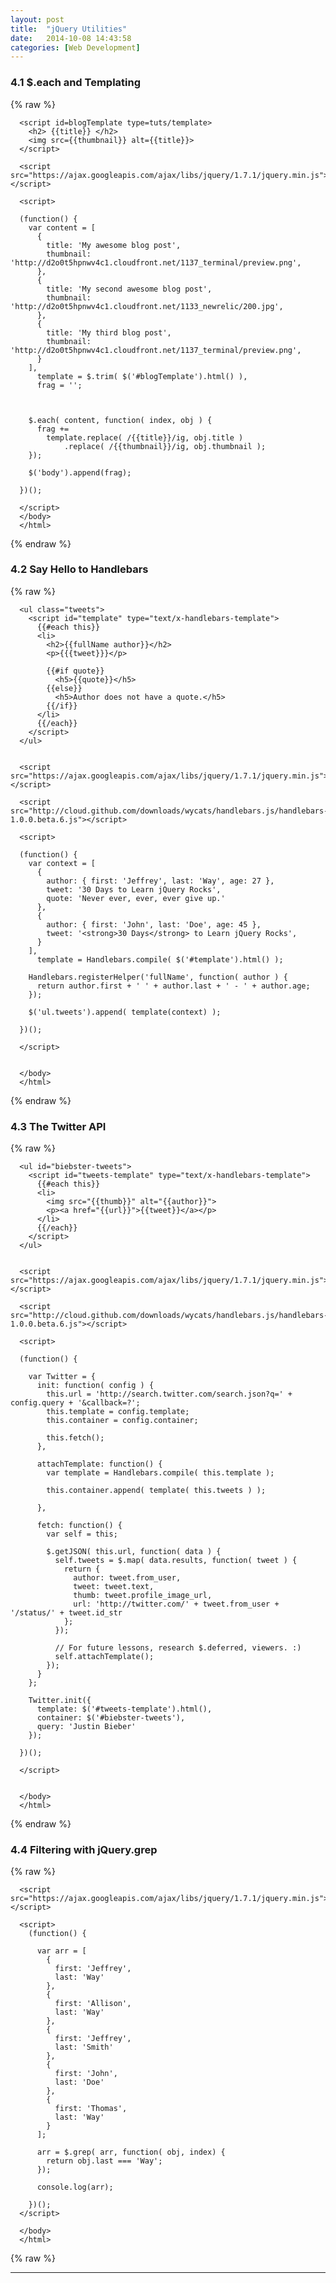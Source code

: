 ```yaml
---
layout: post
title:  "jQuery Utilities"
date:   2014-10-08 14:43:58
categories: [Web Development]
---
```



### 4.1 $.each and Templating

  {% raw %}
      <!doctype html>
      <html>
      <head>
        <meta charset=utf-8>
        <title>Q&A</title>
      </head>
      <body>

      <script id=blogTemplate type=tuts/template>
        <h2> {{title}} </h2>
        <img src={{thumbnail}} alt={{title}}>
      </script>

      <script src="https://ajax.googleapis.com/ajax/libs/jquery/1.7.1/jquery.min.js"></script>

      <script>

      (function() {
        var content = [
          {
            title: 'My awesome blog post',
            thumbnail: 'http://d2o0t5hpnwv4c1.cloudfront.net/1137_terminal/preview.png',
          },
          {
            title: 'My second awesome blog post',
            thumbnail: 'http://d2o0t5hpnwv4c1.cloudfront.net/1133_newrelic/200.jpg',
          },
          {
            title: 'My third blog post',
            thumbnail: 'http://d2o0t5hpnwv4c1.cloudfront.net/1137_terminal/preview.png',
          }
        ],
          template = $.trim( $('#blogTemplate').html() ),
          frag = '';



        $.each( content, function( index, obj ) {
          frag +=
            template.replace( /{{title}}/ig, obj.title )
                .replace( /{{thumbnail}}/ig, obj.thumbnail );   
        });

        $('body').append(frag);

      })();

      </script>
      </body>
      </html>
  {% endraw %}
     

  ### 4.2 Say Hello to Handlebars
  {% raw %}
      <html>
      <head>
        <meta charset=utf-8>
        <title>Mustache</title>
      <style>
      h2 span { color: gray; font-size: .8em; }
      </style>
      </head>
      <body>

      <ul class="tweets">
        <script id="template" type="text/x-handlebars-template">
          {{#each this}}
          <li>
            <h2>{{fullName author}}</h2>
            <p>{{{tweet}}}</p>

            {{#if quote}}
              <h5>{{quote}}</h5>
            {{else}}
              <h5>Author does not have a quote.</h5>
            {{/if}}
          </li>
          {{/each}}
        </script>
      </ul>


      <script src="https://ajax.googleapis.com/ajax/libs/jquery/1.7.1/jquery.min.js"></script>

      <script src="http://cloud.github.com/downloads/wycats/handlebars.js/handlebars-1.0.0.beta.6.js"></script>

      <script>

      (function() {
        var context = [
          {
            author: { first: 'Jeffrey', last: 'Way', age: 27 },
            tweet: '30 Days to Learn jQuery Rocks',
            quote: 'Never ever, ever, ever give up.'
          },
          {
            author: { first: 'John', last: 'Doe', age: 45 },
            tweet: '<strong>30 Days</strong> to Learn jQuery Rocks',
          }
        ],
          template = Handlebars.compile( $('#template').html() );

        Handlebars.registerHelper('fullName', function( author ) {
          return author.first + ' ' + author.last + ' - ' + author.age;
        });

        $('ul.tweets').append( template(context) );

      })();

      </script>


      </body>
      </html>
  {% endraw %}


  ### 4.3 The Twitter API
  {% raw %}
      <html>
      <head>
        <meta charset=utf-8>
        <title>Twitter</title>
        <style>
        body { width: 600px; margin: auto; }
        ul { list-style: none; }
        li { padding-bottom: 1em; }
        img { float: left; padding-right: 1em; }
        a { text-decoration: none; color: #333; }
        </style>
      </head>
      <body>

      <ul id="biebster-tweets">
        <script id="tweets-template" type="text/x-handlebars-template">
          {{#each this}}
          <li>
            <img src="{{thumb}}" alt="{{author}}">
            <p><a href="{{url}}">{{tweet}}</a></p>
          </li>
          {{/each}}
        </script>   
      </ul>


      <script src="https://ajax.googleapis.com/ajax/libs/jquery/1.7.1/jquery.min.js"></script>

      <script src="http://cloud.github.com/downloads/wycats/handlebars.js/handlebars-1.0.0.beta.6.js"></script>

      <script>

      (function() {

        var Twitter = {
          init: function( config ) {
            this.url = 'http://search.twitter.com/search.json?q=' + config.query + '&callback=?';
            this.template = config.template;
            this.container = config.container;

            this.fetch();
          },

          attachTemplate: function() {
            var template = Handlebars.compile( this.template );

            this.container.append( template( this.tweets ) );

          },

          fetch: function() {
            var self = this;

            $.getJSON( this.url, function( data ) {
              self.tweets = $.map( data.results, function( tweet ) {
                return {
                  author: tweet.from_user,
                  tweet: tweet.text,
                  thumb: tweet.profile_image_url,
                  url: 'http://twitter.com/' + tweet.from_user + '/status/' + tweet.id_str
                };
              });

              // For future lessons, research $.deferred, viewers. :)
              self.attachTemplate(); 
            });
          }
        };

        Twitter.init({
          template: $('#tweets-template').html(),
          container: $('#biebster-tweets'),
          query: 'Justin Bieber'
        });

      })();

      </script>


      </body>
      </html>
  {% endraw %}



  ### 4.4 Filtering with jQuery.grep
  {% raw %}
      <html>
      <head>
        <meta charset=utf-8>
        <title>$.grep</title>
      </head>
      <body>


      <script src="https://ajax.googleapis.com/ajax/libs/jquery/1.7.1/jquery.min.js"></script>

      <script>
        (function() {
          
          var arr = [
            {
              first: 'Jeffrey',
              last: 'Way'
            },
            {
              first: 'Allison',
              last: 'Way'
            },
            {
              first: 'Jeffrey',
              last: 'Smith'
            },
            {
              first: 'John',
              last: 'Doe'
            },
            {
              first: 'Thomas',
              last: 'Way'
            }
          ];

          arr = $.grep( arr, function( obj, index) {
            return obj.last === 'Way';
          });

          console.log(arr);

        })();
      </script>

      </body>
      </html>
  {% raw %}


















---













